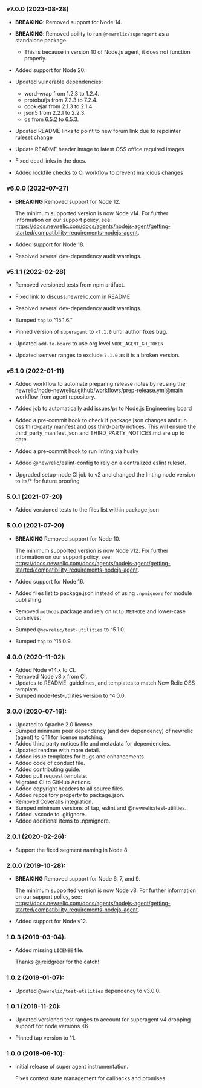 ### v7.0.0 (2023-08-28)

* **BREAKING**: Removed support for Node 14.
* **BREAKING**: Removed ability to run `@newrelic/superagent` as a standalone package.
  * This is because in version 10 of Node.js agent, it does not function properly.

* Added support for Node 20.

* Updated vulnerable dependencies:
  - word-wrap from 1.2.3 to 1.2.4.
  - protobufjs from 7.2.3 to 7.2.4.
  - cookiejar from 2.1.3 to 2.1.4.
  - json5 from 2.2.1 to 2.2.3.
  - qs from 6.5.2 to 6.5.3.

* Updated README links to point to new forum link due to repolinter ruleset change

* Update README header image to latest OSS office required images

* Fixed dead links in the docs.

* Added lockfile checks to CI workflow to prevent malicious changes

### v6.0.0 (2022-07-27)

* **BREAKING** Removed support for Node 12.

  The minimum supported version is now Node v14. For further information on our support policy, see: https://docs.newrelic.com/docs/agents/nodejs-agent/getting-started/compatibility-requirements-nodejs-agent.

* Added support for Node 18.
* Resolved several dev-dependency audit warnings.

### v5.1.1 (2022-02-28)

* Removed versioned tests from npm artifact.

* Fixed link to discuss.newrelic.com in README

* Resolved several dev-dependency audit warnings.

* Bumped `tap` to ^15.1.6."

* Pinned version of `superagent` to `<7.1.0` until author fixes bug.

* Updated `add-to-board` to use org level `NODE_AGENT_GH_TOKEN`

* Updated semver ranges to exclude `7.1.0` as it is a broken version.

### v5.1.0 (2022-01-11)

* Added workflow to automate preparing release notes by reusing the newrelic/node-newrelic/.github/workflows/prep-release.yml@main workflow from agent repository.

* Added job to automatically add issues/pr to Node.js Engineering board

* Added a pre-commit hook to check if package.json changes and run oss third-party manifest and oss third-party notices. This will ensure the third_party_manifest.json and THIRD_PARTY_NOTICES.md are up to date.
 * Added a pre-commit hook to run linting via husky

* Added @newrelic/eslint-config to rely on a centralized eslint ruleset.

* Upgraded setup-node CI job to v2 and changed the linting node version to lts/* for future proofing

### 5.0.1 (2021-07-20)
* Added versioned tests to the files list within package.json

### 5.0.0 (2021-07-20)

* **BREAKING** Removed support for Node 10.

  The minimum supported version is now Node v12. For further information on our support policy, see: https://docs.newrelic.com/docs/agents/nodejs-agent/getting-started/compatibility-requirements-nodejs-agent.

* Added support for Node 16.
* Added files list to package.json instead of using `.npmignore` for module publishing.
* Removed `methods` package and rely on `http.METHODS` and lower-case ourselves.
* Bumped `@newrelic/test-utilities` to ^5.1.0.
* Bumped `tap` to ^15.0.9.

### 4.0.0 (2020-11-02):

* Added Node v14.x to CI.
* Removed Node v8.x from CI.
* Updates to README, guidelines, and templates to match New Relic OSS template.
* Bumped node-test-utilities version to ^4.0.0.

### 3.0.0 (2020-07-16):

* Updated to Apache 2.0 license.
* Bumped minimum peer dependency (and dev dependency) of newrelic (agent) to 6.11 for license matching.
* Added third party notices file and metadata for dependencies.
* Updated readme with more detail.
* Added issue templates for bugs and enhancements.
* Added code of conduct file.
* Added contributing guide.
* Added pull request template.
* Migrated CI to GitHub Actions.
* Added copyright headers to all source files.
* Added repository property to package.json.
* Removed Coveralls integration.
* Bumped minimum versions of tap, eslint and @newrelic/test-utilities.
* Added .vscode to .gitignore.
* Added additional items to .npmignore.

### 2.0.1 (2020-02-26):

* Support the fixed segment naming in Node 8

### 2.0.0 (2019-10-28):

* **BREAKING** Removed support for Node 6, 7, and 9.

  The minimum supported version is now Node v8. For further information on our support policy, see: https://docs.newrelic.com/docs/agents/nodejs-agent/getting-started/compatibility-requirements-nodejs-agent.

* Added support for Node v12.

### 1.0.3 (2019-03-04):

* Added missing `LICENSE` file.

  Thanks @jreidgreer for the catch!

### 1.0.2 (2019-01-07):

* Updated `@newrelic/test-utilities` dependency to v3.0.0.

### 1.0.1 (2018-11-20):
* Updated versioned test ranges to account for superagent v4 dropping support
  for node versions <6

* Pinned tap version to 11.

### 1.0.0 (2018-09-10):

* Initial release of super agent instrumentation.

  Fixes context state management for callbacks and promises.
